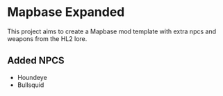 # Mapbase Expanded

This project aims to create a Mapbase mod template with extra npcs and weapons from the HL2 lore.

## Added NPCS

* Houndeye
* Bullsquid
